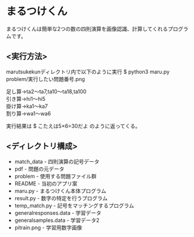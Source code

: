 # まるつけくん
まるつけくんは簡単な2つの数の四則演算を画像認識、計算してくれるプログラムです。  
## <実行方法>  
marutsukekunディレクトリ内で以下のように実行
$ python3 maru.py problem/実行したい問題番号.png  

足し算→ta2〜ta7,ta10〜ta18,ta100  
引き算→hi1〜hi5  
掛け算→ka1〜ka7  
割り算→wa1〜wa6  

実行結果は
$ こたえは5×6=30だよ
のように返ってくる。

## <ディレクトリ構成>
- match_data              - 四則演算の記号データ  
- pdf                     - 問題の元データ  
- problem                 - 使用する問題ファイル群  
- README                  - 当初のアプリ案  
- maru.py                 - まるつけくん本体プログラム
- result.py               - 数字の特定を行うプログラム
- temp_match.py           - 記号をマッチングするプログラム
- generalresponses.data   - 学習データ
- generalsamples.data     - 学習データ2
- pitrain.png             - 学習用数字画像
